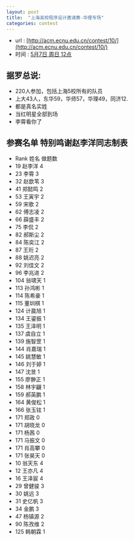 ```yaml
---
layout: post
title:  "上海高校程序设计邀请赛-华理专场"
categories: contest
---
```

- url : [http://acm.ecnu.edu.cn/contest/10/](http://acm.ecnu.edu.cn/contest/10/)
- 时间 : [5月7日 周日 12点](https://www.timeanddate.com/worldclock/fixedtime.html?msg=%E4%B8%8A%E6%B5%B7%E9%AB%98%E6%A0%A1%E7%A8%8B%E5%BA%8F%E8%AE%BE%E8%AE%A1%E9%82%80%E8%AF%B7%E8%B5%9B%EF%BC%88%E5%8D%8E%E4%B8%9C%E7%90%86%E5%B7%A5%E5%A4%A7%E5%AD%A6%E4%B8%93%E5%9C%BA%EF%BC%89&iso=20170507T12&p1=237&ah=5)

## 据罗总说:
 - 220人参加，包括上海5校所有的队员
 - 上大43人，东华59，华师57，华理49，同济12.
 - 都是真名实姓
 - 当红明星全部到场
 - 李霄看你了

## 参赛名单 特别鸣谢赵李洋同志制表
-	Rank	姓名	做题数
-	19	赵李洋	4
-	23	李霄	3
-	32	赵歆苇	3
-	41	郑懿鸣	2
-	53	王寅宇	2
-	59	宋歌	2
-	62	傅志凌	2
-	66	薛盛丰	2
-	75	李侃	2
-	82	郝斯尘 	2
-	84	陈奕江	2
-	87	王珩	2
-	88	姚迟亮	2
-	92	刘佳文	2
-	96	李兆进	2
-	104	翁啸天	1
-	113	孙鸿彬	1
-	114	陈希豪	1
-	115	董圳棋	1
-	124	计晨旭	1
-	134	王鎏振 	1
-	135	王泽明	1
-	137	虞自立	1
-	139	施智罡	1
-	144	肖嘉瑞	1
-	145	姚慧敏	1
-	146	刘于婷	1
-	147	沈昱	1
-	155	廖翀正	1
-	158	林宇翩 	1
-	159	郝英鹏	1
-	164	黄俊松	1
-	166	张玉铉	1
-	171	郑政	0
-	171	胡晓龙	0
-	171	杨茜	0
-	171	马振文	0
-	171	肖高攀	0
-	171	张昊天	0
- 	10	翁天东	4
-	12	王亦凡	4
-	16	王泽宸	4
-	29	曾健骏 	3
-	30	姚远	3
-	31	史亿帆	3
-	34	金鹏	3
-	47	杨镇源	2
-	90	陈孜维	2
-	125	韩朝霖 	1

	


